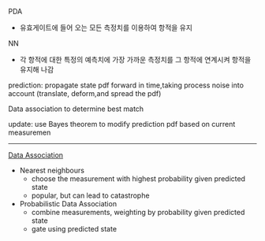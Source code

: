 PDA 
- 유효게이트에 들어 오는 모든 측정치를 이용하여 항적을 유지 



NN
- 각 항적에 대한 특정의 예측치에 가장 가까운 측정치를 그 항적에 연계시켜 항적을 유지해 나감 


prediction: propagate state pdf forward in time,taking process noise into account (translate, deform,and spread the pdf)



Data association to determine best match

update: use Bayes theorem to modify prediction pdf based on current measuremen

---

[Data Association](http://luthuli.cs.uiuc.edu/~daf/tutorials/activity/Trackingbasicsblock.pdf)
- Nearest neighbours
    - choose the measurement with highest probability given predicted state
    - popular, but can lead to catastrophe
- Probabilistic Data Association
    - combine measurements, weighting by probability given predicted state
    - gate using predicted state